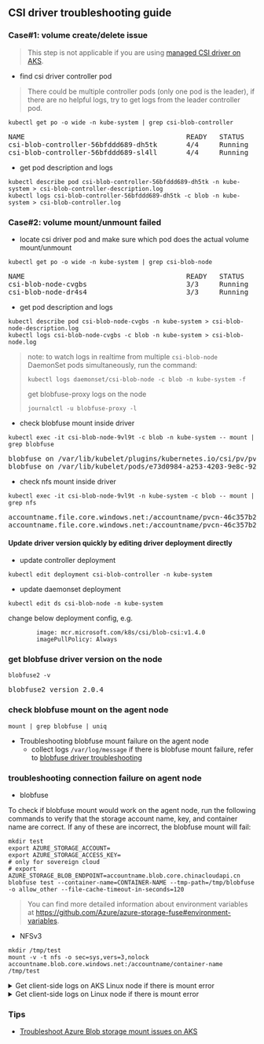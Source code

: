 ## CSI driver troubleshooting guide
### Case#1: volume create/delete issue
> This step is not applicable if you are using [managed CSI driver on AKS](https://docs.microsoft.com/en-us/azure/aks/azure-csi-blob-storage-dynamic).
 - find csi driver controller pod
> There could be multiple controller pods (only one pod is the leader), if there are no helpful logs, try to get logs from the leader controller pod.
```console
kubectl get po -o wide -n kube-system | grep csi-blob-controller
```
<pre>
NAME                                       READY   STATUS    RESTARTS   AGE     IP             NODE
csi-blob-controller-56bfddd689-dh5tk       4/4     Running   0          35s     10.240.0.19    k8s-agentpool-22533604-0
csi-blob-controller-56bfddd689-sl4ll       4/4     Running   0          35s     10.240.0.23    k8s-agentpool-22533604-1
</pre>

 - get pod description and logs
```console
kubectl describe pod csi-blob-controller-56bfddd689-dh5tk -n kube-system > csi-blob-controller-description.log
kubectl logs csi-blob-controller-56bfddd689-dh5tk -c blob -n kube-system > csi-blob-controller.log
```

### Case#2: volume mount/unmount failed
 - locate csi driver pod and make sure which pod does the actual volume mount/unmount
```console
kubectl get po -o wide -n kube-system | grep csi-blob-node
```
<pre>
NAME                                       READY   STATUS    RESTARTS   AGE     IP             NODE
csi-blob-node-cvgbs                        3/3     Running   0          7m4s    10.240.0.35    k8s-agentpool-22533604-1
csi-blob-node-dr4s4                        3/3     Running   0          7m4s    10.240.0.4     k8s-agentpool-22533604-0
</pre>

 - get pod description and logs
```console
kubectl describe pod csi-blob-node-cvgbs -n kube-system > csi-blob-node-description.log
kubectl logs csi-blob-node-cvgbs -c blob -n kube-system > csi-blob-node.log
```
> note: to watch logs in realtime from multiple `csi-blob-node` DaemonSet pods simultaneously, run the command:
> ```console
> kubectl logs daemonset/csi-blob-node -c blob -n kube-system -f
> ```
> get blobfuse-proxy logs on the node
> ```console
> journalctl -u blobfuse-proxy -l
> ```

 - check blobfuse mount inside driver
```console
kubectl exec -it csi-blob-node-9vl9t -c blob -n kube-system -- mount | grep blobfuse
```
<pre>
blobfuse on /var/lib/kubelet/plugins/kubernetes.io/csi/pv/pvc-efce16db-bf15-4634-b82b-068385019d7c/globalmount type fuse (rw,nosuid,nodev,relatime,user_id=0,group_id=0,allow_other)
blobfuse on /var/lib/kubelet/pods/e73d0984-a253-4203-9e8c-9237ae5c55d5/volumes/kubernetes.io~csi/pvc-efce16db-bf15-4634-b82b-068385019d7c/mount type fuse (rw,relatime,user_id=0,group_id=0,allow_other)
</pre>

 - check nfs mount inside driver
```console
kubectl exec -it csi-blob-node-9vl9t -n kube-system -c blob -- mount | grep nfs
```
<pre>
accountname.file.core.windows.net:/accountname/pvcn-46c357b2-333b-4c42-8a7f-2133023d6c48 on /var/lib/kubelet/plugins/kubernetes.io/csi/pv/pvc-46c357b2-333b-4c42-8a7f-2133023d6c48/globalmount type nfs4 (rw,relatime,vers=4.1,rsize=1048576,wsize=1048576,namlen=255,hard,proto=tcp,timeo=600,retrans=2,sec=sys,clientaddr=10.244.0.6,local_lock=none,addr=20.150.29.168)
accountname.file.core.windows.net:/accountname/pvcn-46c357b2-333b-4c42-8a7f-2133023d6c48 on /var/lib/kubelet/pods/7994e352-a4ee-4750-8cb4-db4fcf48543e/volumes/kubernetes.io~csi/pvc-46c357b2-333b-4c42-8a7f-2133023d6c48/mount type nfs4 (rw,relatime,vers=4.1,rsize=1048576,wsize=1048576,namlen=255,hard,proto=tcp,timeo=600,retrans=2,sec=sys,clientaddr=10.244.0.6,local_lock=none,addr=20.150.29.168)
</pre>

#### Update driver version quickly by editing driver deployment directly
 - update controller deployment
```console
kubectl edit deployment csi-blob-controller -n kube-system
```
 - update daemonset deployment
```console
kubectl edit ds csi-blob-node -n kube-system
```
change below deployment config, e.g.
```console
        image: mcr.microsoft.com/k8s/csi/blob-csi:v1.4.0
        imagePullPolicy: Always
```

### get blobfuse driver version on the node
```console
blobfuse2 -v
```
<pre>
blobfuse2 version 2.0.4
</pre>

### check blobfuse mount on the agent node
```console
mount | grep blobfuse | uniq
```

 - Troubleshooting blobfuse mount failure on the agent node
   - collect logs `/var/log/message` if there is blobfuse mount failure, refer to [blobfuse driver troubleshooting](https://github.com/Azure/azure-storage-fuse#logging)

### troubleshooting connection failure on agent node
 - blobfuse

To check if blobfuse mount would work on the agent node, run the following commands to verify that the storage account name, key, and container name are correct. If any of these are incorrect, the blobfuse mount will fail:
```console
mkdir test
export AZURE_STORAGE_ACCOUNT=
export AZURE_STORAGE_ACCESS_KEY=
# only for sovereign cloud
# export AZURE_STORAGE_BLOB_ENDPOINT=accountname.blob.core.chinacloudapi.cn
blobfuse test --container-name=CONTAINER-NAME --tmp-path=/tmp/blobfuse -o allow_other --file-cache-timeout-in-seconds=120
```
> You can find more detailed information about environment variables at https://github.com/Azure/azure-storage-fuse#environment-variables.

 - NFSv3
 
```console
mkdir /tmp/test
mount -v -t nfs -o sec=sys,vers=3,nolock accountname.blob.core.windows.net:/accountname/container-name /tmp/test
```

<details><summary>
Get client-side logs on AKS Linux node if there is mount error 
</summary>

```console
# get ama-logs pod which is running on the AKS Linux node
kubectl get po -n kube-system -o wide | grep ama-logs
# get blobfuse logs
kubectl -n kube-system cp ama-logs-xxxx:/var/log/blobfuse.log /tmp/blobfuse.log
# get blobfuse2 logs
kubectl -n kube-system cp ama-logs-xxxx:/var/log/blobfuse2.log /tmp/blobfuse2.log
```

</details>

<details><summary>
Get client-side logs on Linux node if there is mount error 
</summary>

```console
kubectl debug node/node-name --image=nginx
# get blobfuse logs
kubectl cp node-debugger-node-name-xxxx:/host/var/log/blobfuse.log /tmp/blobfuse.log
# get blobfuse2 logs
kubectl cp node-debugger-node-name-xxxx:/host/var/log/blobfuse2.log /tmp/blobfuse2.log
#after log collected, delete the debug pod by:
kubectl delete po node-debugger-node-name-xxxx
```
 
</details>

### Tips
 - [Troubleshoot Azure Blob storage mount issues on AKS](http://aka.ms/blobmounterror)
